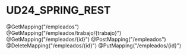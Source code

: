 # UD24_SPRING_REST
@GetMapping("/empleados")
@GetMapping("/empleados/trabajo/{trabajo}")
@GetMapping("/empleados/{id}")
@PostMapping("/empleados")
@DeleteMapping("/empleados/{id}") 
@PutMapping("/empleados/{id}")
